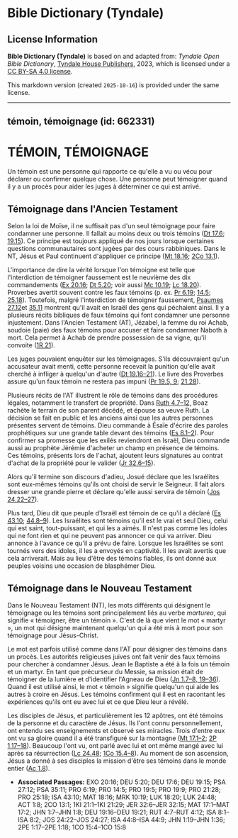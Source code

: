 # Bible Dictionary (Tyndale)

## License Information

**Bible Dictionary (Tyndale)** is based on and adapted from: _Tyndale Open Bible Dictionary_, [Tyndale House Publishers](https://tyndaleopenresources.com/), 2023, which is licensed under a [CC BY-SA 4.0 license](https://creativecommons.org/licenses/by-sa/4.0/legalcode.en).

This markdown version (created `2025-10-16`) is provided under the same license.



--------------------------------

## témoin, témoignage (id: 662331)

TÉMOIN, TÉMOIGNAGE
==================

Un témoin est une personne qui rapporte ce qu'elle a vu ou vécu pour déclarer ou confirmer quelque chose. Une personne peut témoigner quand il y a un procès pour aider les juges à déterminer ce qui est arrivé. 

Témoignage dans l'Ancien Testament
----------------------------------

Selon la loi de Moïse, il ne suffisait pas d'un seul témoignage pour faire condamner une personne. Il fallait au moins deux ou trois témoins ([Dt 17\.6](https://ref.ly/Deut17:6); [19\.15](https://ref.ly/Deut19:15)). Ce principe est toujours appliqué de nos jours lorsque certaines questions communautaires sont jugées par des cours rabbiniques. Dans le NT, Jésus et Paul continuent d'appliquer ce principe ([Mt 18\.16](https://ref.ly/Matt18:16); [2Co 13\.1](https://ref.ly/2Cor13:1)).

L'importance de dire la vérité lorsque l'on témoigne est telle que l'interdiction de témoigner faussement est le neuvième des dix commandements ([Ex 20\.16](https://ref.ly/Exod20:16); [Dt 5\.20](https://ref.ly/Deut5:20); voir aussi [Mc 10\.19](https://ref.ly/Mark10:19); [Lc 18\.20](https://ref.ly/Luke18:20)). Proverbes avertit souvent contre les faux témoins (p. ex. [Pr 6\.19](https://ref.ly/Prov6:19); [14\.5](https://ref.ly/Prov14:5); [25\.18](https://ref.ly/Prov25:18)). Toutefois, malgré l'interdiction de témoigner faussement, [Psaumes 27\.12](https://ref.ly/Ps27:12)et [35\.11](https://ref.ly/Ps35:11) montrent qu'il avait en Israël des gens qui péchaient ainsi. Il y a plusieurs récits bibliques de faux témoins qui font condamner une personne injustement. Dans l'Ancien Testament (AT), Jézabel, la femme du roi Achab, soudoie (paie) des faux témoins pour accuser et faire condamner Naboth à mort. Cela permet à Achab de prendre possession de sa vigne, qu'il convoite ([1R 21](https://ref.ly/1Kgs21:1-1Kgs21:29)).

Les juges pouvaient enquêter sur les témoignages. S'ils découvraient qu'un accusateur avait menti, cette personne recevait la punition qu'elle avait cherché à infliger à quelqu'un d'autre ([Dt 19\.16–21](https://ref.ly/Deut19:16-Deut19:21)). Le livre des Proverbes assure qu'un faux témoin ne restera pas impuni ([Pr 19\.5, 9](https://ref.ly/Prov19:5,Prov19:9); [21\.28](https://ref.ly/Prov21:28)).

Plusieurs récits de l'AT illustrent le rôle de témoins dans des procédures légales, notamment le transfert de propriété. Dans [Ruth 4\.7–12,](https://ref.ly/Ruth4:7-Ruth4:12) Boaz rachète le terrain de son parent décédé, et épouse sa veuve Ruth. La décision se fait en public et les anciens ainsi que les autres personnes présentes servent de témoins. Dieu commande à Ésaïe d'écrire des paroles prophétiques sur une grande table devant des témoins ([Es 8\.1–2](https://ref.ly/Isa8:1-Isa8:2)). Pour confirmer sa promesse que les exilés reviendront en Israël, Dieu commande aussi au prophète Jérémie d'acheter un champ en présence de témoins. Ces témoins, présents lors de l'achat, ajoutent leurs signatures au contrat d'achat de la propriété pour le valider ([Jr 32\.6–15](https://ref.ly/Jer32:6-Jer32:15)).

Alors qu'il termine son discours d'adieu, Josué déclare que les Israélites sont eux\-mêmes témoins qu'ils ont choisi de servir le Seigneur. Il fait alors dresser une grande pierre et déclare qu'elle aussi servira de témoin ([Jos 24\.22–27](https://ref.ly/Josh24:22-Josh24:27)). 

Plus tard, Dieu dit que peuple d'Israël est témoin de ce qu'il a déclaré ([Es 43\.10](https://ref.ly/Isa43:10); [44\.8–9](https://ref.ly/Isa44:8-Isa44:9)). Les Israélites sont témoins qu'il est le vrai et seul Dieu, celui qui est saint, tout\-puissant, et qui les a aimés. Il n'est pas comme les idoles qui ne font rien et qui ne peuvent pas annoncer ce qui va arriver. Dieu annonce à l'avance ce qu'il a prévu de faire. Lorsque les Israélites se sont tournés vers des idoles, il les a envoyés en captivité. Il les avait avertis que cela arriverait. Mais au lieu d'être des témoins fiables, ils ont donné aux peuples voisins une occasion de blasphémer Dieu.

Témoignage dans le Nouveau Testament
------------------------------------

Dans le Nouveau Testament (NT), les mots différents qui désignent le témoignage ou les témoins sont principalement liés au verbe *martureo*, qui signifie « témoigner, être un témoin ». C'est de là que vient le mot « martyr », un mot qui désigne maintenant quelqu'un qui a été mis à mort pour son témoignage pour Jésus\-Christ.

Le mot est parfois utilisé comme dans l'AT pour désigner des témoins dans un procès. Les autorités religieuses juives ont fait venir des faux témoins pour chercher à condamner Jésus. Jean le Baptiste a été à la fois un témoin et un martyr. En tant que précurseur du Messie, sa mission était de témoigner de la lumière et d'identifier l'Agneau de Dieu ([Jn 1\.7–8, 19–36](https://ref.ly/John1:7-John1:8,John1:19-John1:36)). Quand il est utilisé ainsi, le mot « témoin » signifie quelqu'un qui aide les autres à croire en Jésus. Les témoins confirment qui il est en racontant les expériences qu'ils ont eu avec lui et ce que Dieu leur a révélé. 

Les disciples de Jésus, et particulièrement les 12 apôtres, ont été témoins de la personne et du caractère de Jésus. Ils l'ont connu personnellement, ont entendu ses enseignements et observé ses miracles. Trois d'entre eux ont vu sa gloire quand il a été transfiguré sur la montagne ([Mt 17\.1–2](https://ref.ly/Matt17:1-Matt17:2); [2P 1\.17–18](https://ref.ly/2Pet1:17-2Pet1:18)). Beaucoup l'ont vu, ont parlé avec lui et ont même mangé avec lui après sa résurrection ([Lc 24\.48](https://ref.ly/Luke24:48); [1Co 15\.4–8](https://ref.ly/1Cor15:4-1Cor15:8)). Au moment de son ascension, Jésus a donné à ses disciples la mission d'être ses témoins dans le monde entier ([Ac 1\.8](https://ref.ly/Acts1:8)).

* **Associated Passages:** EXO 20:16; DEU 5:20; DEU 17:6; DEU 19:15; PSA 27:12; PSA 35:11; PRO 6:19; PRO 14:5; PRO 19:5; PRO 19:9; PRO 21:28; PRO 25:18; ISA 43:10; MAT 18:16; MRK 10:19; LUK 18:20; LUK 24:48; ACT 1:8; 2CO 13:1; 1KI 21:1–1KI 21:29; JER 32:6–JER 32:15; MAT 17:1–MAT 17:2; JHN 1:7–JHN 1:8; DEU 19:16–DEU 19:21; RUT 4:7–RUT 4:12; ISA 8:1–ISA 8:2; JOS 24:22–JOS 24:27; ISA 44:8–ISA 44:9; JHN 1:19–JHN 1:36; 2PE 1:17–2PE 1:18; 1CO 15:4–1CO 15:8

